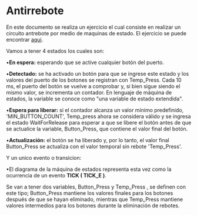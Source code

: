 # Antirrebote
En este documento se realiza un ejercicio el cual consiste en realizar un circuito antrebote por medio de maquinas de estado.
El ejercicio se puede encontrar [aqui](https://www.eeweb.com/profile/tommyg/articles/debouncing-push-buttons-using-a-state-machine-approach).

Vamos a tener 4 estados los cuales son:

•**En espera:** esperando que se active cualquier botón del puerto.

•**Detectado:** se ha activado un botón para que se ingrese este estado y los valores del puerto de los botones se registran con Temp_Press. Cada 10 ms, el puerto del botón se vuelve a comprobar y, si bien sigue siendo el mismo valor, se incrementa un contador. En lenguaje de máquina de estados, la variable se conoce como "una variable de estado extendida".

•**Espera para liberar:** si el contador alcanza un valor mínimo predefinido, 'MIN_BUTTON_COUNT', Temp_press ahora se considera válido y se ingresa el estado WaitForRelease para esperar a que se libere el botón antes de que se actualice la variable, Button_Press, que contiene el valor final del botón.

•**Actualización:** el botón se ha liberado y, por lo tanto, el valor final Button_Press se actualiza con el valor temporal sin rebote 'Temp_Press'.

Y un unico evento o transicion:

•El diagrama de la máquina de estados representa esta vez como la ocurrencia de un evento **TICK ( TICK_E )**.

Se van a tener dos variables, Button_Press y Temp_Press , se definen con este tipo; Button_Press mantiene los valores finales para los botones después de que se hayan eliminado, mientras que Temp_Press mantiene valores intermedios para los botones durante la eliminación de rebotes.
